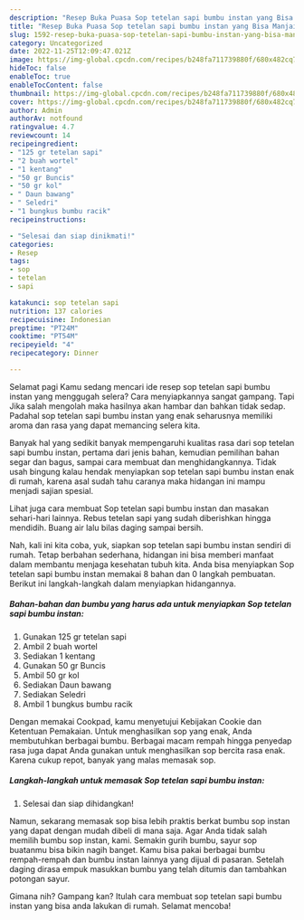 ```yaml
---
description: "Resep Buka Puasa Sop tetelan sapi bumbu instan yang Bisa Manjain Lidah"
title: "Resep Buka Puasa Sop tetelan sapi bumbu instan yang Bisa Manjain Lidah"
slug: 1592-resep-buka-puasa-sop-tetelan-sapi-bumbu-instan-yang-bisa-manjain-lidah
category: Uncategorized
date: 2022-11-25T12:09:47.021Z
image: https://img-global.cpcdn.com/recipes/b248fa711739880f/680x482cq70/sop-tetelan-sapi-bumbu-instan-foto-resep-utama.jpg
hideToc: false
enableToc: true
enableTocContent: false
thumbnail: https://img-global.cpcdn.com/recipes/b248fa711739880f/680x482cq70/sop-tetelan-sapi-bumbu-instan-foto-resep-utama.jpg
cover: https://img-global.cpcdn.com/recipes/b248fa711739880f/680x482cq70/sop-tetelan-sapi-bumbu-instan-foto-resep-utama.jpg
author: Admin
authorAv: notfound
ratingvalue: 4.7
reviewcount: 14
recipeingredient:
- "125 gr tetelan sapi"
- "2 buah wortel"
- "1 kentang"
- "50 gr Buncis"
- "50 gr kol"
- " Daun bawang"
- " Seledri"
- "1 bungkus bumbu racik"
recipeinstructions:

- "Selesai dan siap dinikmati!"
categories:
- Resep
tags:
- sop
- tetelan
- sapi

katakunci: sop tetelan sapi 
nutrition: 137 calories
recipecuisine: Indonesian
preptime: "PT24M"
cooktime: "PT54M"
recipeyield: "4"
recipecategory: Dinner

---
```



Selamat pagi Kamu sedang mencari ide resep sop tetelan sapi bumbu instan yang menggugah selera? Cara menyiapkannya sangat gampang. Tapi Jika salah mengolah maka hasilnya akan hambar dan bahkan tidak sedap. Padahal sop tetelan sapi bumbu instan yang enak seharusnya memiliki aroma dan rasa yang dapat memancing selera kita.


Banyak hal yang sedikit banyak mempengaruhi kualitas rasa dari sop tetelan sapi bumbu instan, pertama dari jenis bahan, kemudian pemilihan bahan segar dan bagus, sampai cara membuat dan menghidangkannya. Tidak usah bingung kalau hendak menyiapkan sop tetelan sapi bumbu instan enak di rumah, karena asal sudah tahu caranya maka hidangan ini mampu menjadi sajian spesial.

Lihat juga cara membuat Sop tetelan sapi bumbu instan dan masakan sehari-hari lainnya. Rebus tetelan sapi yang sudah diberishkan hingga mendidih. Buang air lalu bilas daging sampai bersih.


Nah, kali ini kita coba, yuk, siapkan sop tetelan sapi bumbu instan sendiri di rumah. Tetap berbahan sederhana, hidangan ini bisa memberi manfaat dalam membantu menjaga kesehatan tubuh kita. Anda bisa menyiapkan Sop tetelan sapi bumbu instan memakai 8 bahan dan 0 langkah pembuatan. Berikut ini langkah-langkah dalam menyiapkan hidangannya.

<!--inarticleads1-->

##### Bahan-bahan dan bumbu yang harus ada untuk menyiapkan Sop tetelan sapi bumbu instan:

1. Gunakan 125 gr tetelan sapi
1. Ambil 2 buah wortel
1. Sediakan 1 kentang
1. Gunakan 50 gr Buncis
1. Ambil 50 gr kol
1. Sediakan  Daun bawang
1. Sediakan  Seledri
1. Ambil 1 bungkus bumbu racik


Dengan memakai Cookpad, kamu menyetujui Kebijakan Cookie dan Ketentuan Pemakaian. Untuk menghasilkan sop yang enak, Anda membutuhkan berbagai bumbu. Berbagai macam rempah hingga penyedap rasa juga dapat Anda gunakan untuk menghasilkan sop bercita rasa enak. Karena cukup repot, banyak yang malas memasak sop. 

<!--inarticleads2-->

##### Langkah-langkah untuk memasak Sop tetelan sapi bumbu instan:


1. Selesai dan siap dihidangkan!

Namun, sekarang memasak sop bisa lebih praktis berkat bumbu sop instan yang dapat dengan mudah dibeli di mana saja. Agar Anda tidak salah memilih bumbu sop instan, kami. Semakin gurih bumbu, sayur sop buatanmu bisa bikin nagih banget. Kamu bisa pakai berbagai bumbu rempah-rempah dan bumbu instan lainnya yang dijual di pasaran. Setelah daging dirasa empuk masukkan bumbu yang telah ditumis dan tambahkan potongan sayur. 

Gimana nih? Gampang kan? Itulah cara membuat sop tetelan sapi bumbu instan yang bisa anda lakukan di rumah. Selamat mencoba!
